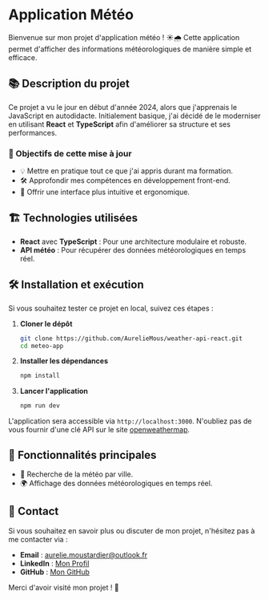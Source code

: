 # Application Météo

Bienvenue sur mon projet d'application météo ! ☀️🌧️ Cette application permet d'afficher des informations météorologiques de manière simple et efficace.

## 📚 Description du projet

Ce projet a vu le jour en début d'année 2024, alors que j'apprenais le JavaScript en autodidacte. Initialement basique, j'ai décidé de le moderniser en utilisant **React** et **TypeScript** afin d'améliorer sa structure et ses performances.

### 🚀 Objectifs de cette mise à jour

- 💡 Mettre en pratique tout ce que j'ai appris durant ma formation.
- 🛠️ Approfondir mes compétences en développement front-end.
- 🎨 Offrir une interface plus intuitive et ergonomique.

## 🏗️ Technologies utilisées

- **React** avec **TypeScript** : Pour une architecture modulaire et robuste.
- **API météo** : Pour récupérer des données météorologiques en temps réel.

## 🛠️ Installation et exécution

Si vous souhaitez tester ce projet en local, suivez ces étapes :

1. **Cloner le dépôt**
   ```bash
   git clone https://github.com/AurelieMous/weather-api-react.git
   cd meteo-app
   ```
2. **Installer les dépendances**
   ```bash
   npm install
   ```
3. **Lancer l'application**
   ```bash
   npm run dev
   ```
L'application sera accessible via `http://localhost:3000`.
N'oubliez pas de vous fournir d'une clé API sur le site [openweathermap](https://openweathermap.org/api).

## 🌟 Fonctionnalités principales

- 📍 Recherche de la météo par ville.
- 🌍 Affichage des données météorologiques en temps réel.

## 💬 Contact

Si vous souhaitez en savoir plus ou discuter de mon projet, n'hésitez pas à me contacter via :

- **Email** : aurelie.moustardier@outlook.fr
- **LinkedIn** : [Mon Profil](https://www.linkedin.com/in/aur%C3%A9lie-moustardier-7393672b2/)
- **GitHub** : [Mon GitHub](https://github.com/AurelieMous)

Merci d'avoir visité mon projet ! 🚀

